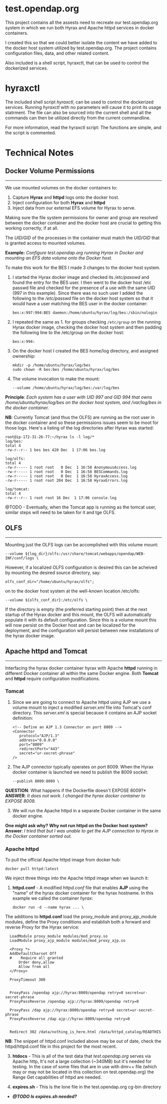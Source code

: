 # test.opendap.org

This project contains all the assests need to recreate our
test.opendap.org system in which we run both Hyrax and Apache httpd services
in docker containers.

I created this so that we could better isolate the content we have added
to the docker host system utilized by test.opendap.org. The project 
contains configuration files, data, and other related content.

Also included is a shell script, hyraxctl, that can be used to control the
dockerized services.

# hyraxctl

The included shell script _hyraxctl_, can be used to control the
dockerized services. Running _hyraxctl_ with no parameters will cause it 
to print its usage statrment. The file can also be sourced into the current
shell and all the commands can then be utilized directly from the 
current commandline.

For more information, read the hyraxctl script: The functions are simple,
and the script is commented.

# Technical Notes

## Docker Volume Permissions

---
We use mounted volumes on the docker containers to:
1. Capture **Hyrax** and **httpd** logs onto the docker host. 
2. Inject configuration for both **Hyrax** and **httpd**
3. Inject data from our external EFS volume for Hyrax to serve.

Making sure the file system permissions for owner and
group are resolved between the docker container and the docker
host are crucial to getting this working correctly, if at all.

The _UID/GID_ of the processes in the container must match the _UID/GID_ that is
granted access to mounted volumes.

**Example:** _Configure test.opendap.org running Hyrax in Docker and mounting an EFS data volume onto the Docker host._

To make this work for the BES I made 3 changes to the docker host system.

1. I started the Hyrax docker image and checked its _/etc/passwd_ 
and found the entry for the BES user. I then went to the docker host 
/etc passwd file and checked for the presence of a use with the same 
UID (997 in this example). Since there was no such user I added the 
following to the _/etc/passwd_ file on the docker host system so that 
it would have a user matching the BES user in the docker container:

       bes:x:997:994:BES daemon:/home/ubuntu/hyrax/log/bes:/sbin/nologin

2. I repeated the same as 1. for groups checking `/etc/group` on the 
running Hyrax docker image, checking the docker host system and then
padding the following line to the /etc/group on the docker host:
 
       bes:x:994:

3. On the docker host I created the BES home/log directory, and assigned
ownership:

       mkdir -p /home/ubuntu/hyrax/log/bes
       sudo chown -R bes:bes /home/ubuntu/hyrax/log/bes

4. The volume invocation to make the mount:

       --volume /home/ubuntu/hyrax/log/bes:/var/log/bes 

**Principle**: _Each system has a user with UID 997 and GID 994 that
owns /home/ubuntu/hyrax/log/bes on the docker host system, and
/var/log/bes in the docker container._

**NB**: Currently Tomcat (and thus the OLFS) are running as the root user
in the docker container and so these permissions issues seem to be moot
for those logs. Here's a listing of the log directories after Hyrax was started:

    root@ip-172-31-26-77:~/hyrax ls -l log/*
    log/bes:
    total 4
    -rw-r--r-- 1 bes bes 420 Dec  1 17:06 bes.log
    
    log/olfs:
    total 4
    -rw-r----- 1 root root   0 Dec  1 16:58 AnonymousAccess.log
    -rw-r----- 1 root root   0 Dec  1 16:58 BESCommands.log
    -rw-r----- 1 root root   0 Dec  1 16:58 HyraxAccess.log
    -rw-r----- 1 root root 204 Dec  1 16:58 HyraxErrors.log
    
    log/tomcat:
    total 4
    -rw-r--r-- 1 root root 16 Dec  1 17:06 console.log

@TODO - Eventually, when the Tomcat app is running as the tomcat user, similar steps will need to be taken for it and tge OLFS.

## OLFS

---
Mounting just the OLFS logs can be accomplished with
this volume mount:

    --volume ${log_dir}/olfs:/usr/share/tomcat/webapps/opendap/WEB-INF/conf/logs \

However, if a localized OLFS configuration is desired this can be
acheived by mounting the desired source directory, say:

    olfs_conf_dir="/home/ubuntu/hyrax/olfs";

on to the docker host system at the well-known location /etc/olfs:

    --volume ${olfs_conf_dir}:/etc/olfs \

If the directory is empty (the preferred starting point) then at the
next startup of the Hyrax docker and this mount, the OLFS will 
automatically populate it with its default configuration. Since this is 
a volume mount this will now persist on the Docker host and can be 
localized for the deployment, and the configuration will persist between
new installations of the hyrax docker image.

## Apache httpd and Tomcat

---
Interfacing the hyrax docker container hyrax with Apache **httpd** 
running in different Docker container all within the same Docker engine. 
Both **Tomcat** and **httpd** require configuration modifications.

### Tomcat

1. Since we are going to connect to Apache httpd using AJP we
use a volume mount to inject a modified _server.xml_ file into Tomcat's 
conf directory. This _server.xml_ is special because it contains an AJP 
socket definition:
 
       <!-- Define an AJP 1.3 Connector on port 8009 -->
       <Connector
          protocol="AJP/1.3"
          address="0.0.0.0"
          port="8009"
          redirectPort="443"
          secret="ur-secret-phrase"
       />

2. The AJP connector typically operates on port 8009. When the Hyrax
docker container is launched we need to publish the 8009 socket:

       --publish 8009:8009 \

**QUESTION**: What happens if the Dockerfile doesn't EXPOSE 8009?*  
**ANSWER**: _It does not work. I changed the hyrax docker container to EXPOSE 8009._

3. We will run the Apache httpd in a separate Docker container in the
same docker engine.

**One might ask why?** **Why not run httpd on the Docker host system?**
**Answer**: _I tried that but I was unable to get the AJP connection 
to Hyrax in the Docker container sorted out._ 

### Apache httpd

To pull the official Apache httpd image from docker hub:

    docker pull httpd:latest

We inject three things into the Apache httpd image when we launch it:

1. **httpd.conf** - A modified _httpd.conf_ file that enables **AJP** 
using the "name" of the hyrax docker container for the hyrax hostname. In this example we called the container _hyrax_:

       docker run -d --name hyrax ... \

The additions to **httpd.conf** load the proxy_module and 
proxy_ajp_module modules, define the Proxy conditions and establish both
a forward and reverse Proxy for the Hyrax service:

      LoadModule proxy_module modules/mod_proxy.so
      LoadModule proxy_ajp_module modules/mod_proxy_ajp.so

      <Proxy *>
      AddDefaultCharset Off
      #    Require all granted
          Order deny,allow
          Allow from all
      </Proxy>
      
      ProxyTimeout 300
      
      
      ProxyPass /opendap ajp://hyrax:8009/opendap retry=0 secret=ur-secret-phrase
      ProxyPassReverse /opendap ajp://hyrax:8009/opendap retry=0
      
      ProxyPass /dap ajp://hyrax:8009/opendap retry=0 secret=ur-secret-phrase
      ProxyPassReverse /dap ajp://hyrax:8009/opendap retry=0
      
      
      Redirect 302 /data/nothing_is_here.html /data/httpd_catalog/READTHIS
      
**NB**: The snippet of httpd.conf included above may be out of date, 
check the httpd/httpd.conf file in this project for the most recent.

3. **htdocs** - This is all of the test data that _test.opendap.org_
serves via Apache http, It's not a large collection (~340MB) but it's
needed for testing. In the case of some files that are in use with 
dmr++ file (which may or may not be located in this collection on 
test.opendap.org) the Range Get capabilities of httpd are needed.

4. **expires.sh** - This is the lone file in the test.opendap.org 
cg-bin directory


* _**@TODO Is expires.sh needed?**_
